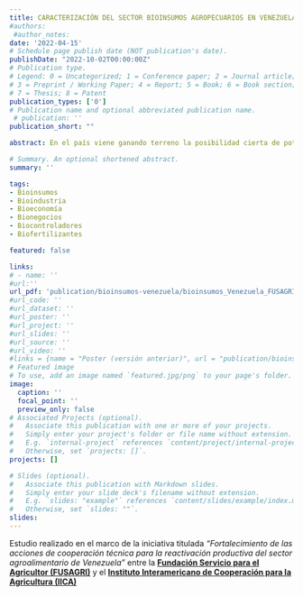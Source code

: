 ```yaml
---
title: CARACTERIZACIÓN DEL SECTOR BIOINSUMOS AGROPECUARIOS EN VENEZUELA
#authors:
 #author_notes:
date: '2022-04-15'
# Schedule page publish date (NOT publication's date).
publishDate: "2022-10-02T00:00:00Z"
# Publication type.
# Legend: 0 = Uncategorized; 1 = Conference paper; 2 = Journal article;
# 3 = Preprint / Working Paper; 4 = Report; 5 = Book; 6 = Book section;
# 7 = Thesis; 8 = Patent
publication_types: ['0']
# Publication name and optional abbreviated publication name.
 # publication: ''
publication_short: ""

abstract: En el país viene ganando terreno la posibilidad cierta de potenciar y transformar la agricultura bajo un modelo de sostenibilidad con el propósito de armonizar la producción agrícola con la preservación del medio ambiente, la conservación de los recursos naturales y el desarrollo territorial, es decir, basado en un modelo bioeconómico. En ese particular destaca la contribución que vienen realizando las biofábricas nacionales de bioinsumos agropecuarios, mediante el aporte de biocontroladores y biofertilizantes, disminuyendo el empleo de sustancias químicas y desarrollando acciones para fomentar el adecuado uso de estos productos que requieren, al ser un nuevo paradigma, del acompañamiento técnico en su proceso de mercadeo y adopción.

# Summary. An optional shortened abstract.
summary: ''

tags:
- Bioinsumos
- Bioindustria
- Bioeconomía 
- Bionegocios
- Biocontroladores
- Biofertilizantes

featured: false

links:
# - name: ''
#url:''
url_pdf: 'publication/bioinsumos-venezuela/bioinsumos_Venezuela_FUSAGRI-IICA.pdf'
#url_code: ''
#url_dataset: ''
#url_poster: ''
#url_project: ''
#url_slides: ''
#url_source: ''
#url_video: ''
#links = {name = "Poster (versión anterior)", url = "publication/bioinsumos-venezuela/bioinsumos_Venezuela_FUSAGRI-IICA.pdf"}
# Featured image
# To use, add an image named `featured.jpg/png` to your page's folder. 
image:
  caption: ''
  focal_point: ''
  preview_only: false
# Associated Projects (optional).
#   Associate this publication with one or more of your projects.
#   Simply enter your project's folder or file name without extension.
#   E.g. `internal-project` references `content/project/internal-project/index.md`.
#   Otherwise, set `projects: []`.
projects: []

# Slides (optional).
#   Associate this publication with Markdown slides.
#   Simply enter your slide deck's filename without extension.
#   E.g. `slides: "example"` references `content/slides/example/index.md`.
#   Otherwise, set `slides: ""`.
slides:
---
```

Estudio realizado en el marco de la iniciativa titulada *“Fortalecimiento de las acciones de cooperación técnica para la reactivación productiva del sector agroalimentario de Venezuela”* entre  la **[Fundación Servicio para el Agricultor (FUSAGRI)](https://www.fusagri.com/)** y el **[Instituto Interamericano de Cooperación para la Agricultura (IICA)](https://www.iica.int/es/countries/venezuela)**

